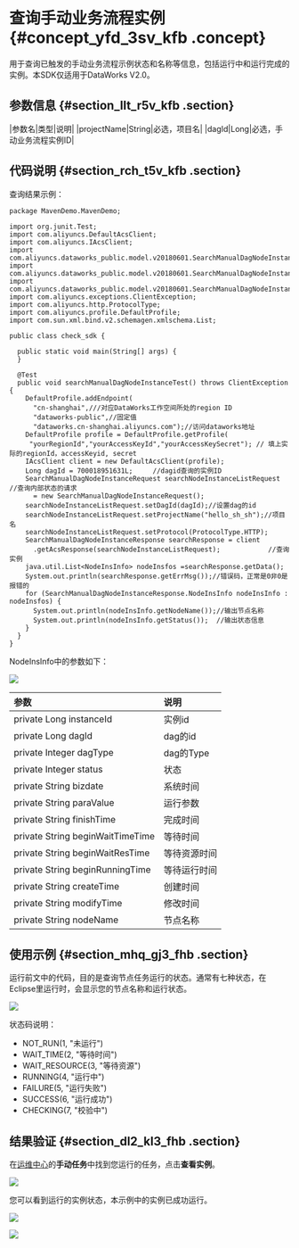 # 查询手动业务流程实例 {#concept_yfd_3sv_kfb .concept}

用于查询已触发的手动业务流程示例状态和名称等信息，包括运行中和运行完成的实例。本SDK仅适用于DataWorks V2.0。

## 参数信息 {#section_llt_r5v_kfb .section}

|参数名|类型|说明|
|projectName|String|必选，项目名|
|dagId|Long|必选，手动业务流程实例ID|

## 代码说明 {#section_rch_t5v_kfb .section}

查询结果示例：

```language-java
package MavenDemo.MavenDemo;

import org.junit.Test;
import com.aliyuncs.DefaultAcsClient;
import com.aliyuncs.IAcsClient;
import com.aliyuncs.dataworks_public.model.v20180601.SearchManualDagNodeInstanceRequest;
import com.aliyuncs.dataworks_public.model.v20180601.SearchManualDagNodeInstanceResponse;
import com.aliyuncs.dataworks_public.model.v20180601.SearchManualDagNodeInstanceResponse.NodeInsInfo;
import com.aliyuncs.exceptions.ClientException;
import com.aliyuncs.http.ProtocolType;
import com.aliyuncs.profile.DefaultProfile;
import com.sun.xml.bind.v2.schemagen.xmlschema.List;

public class check_sdk {

  public static void main(String[] args) {
  }
  
  @Test
  public void searchManualDagNodeInstanceTest() throws ClientException {
    DefaultProfile.addEndpoint(
      "cn-shanghai",///对应DataWorks工作空间所处的region ID
      "dataworks-public",//固定值
      "dataworks.cn-shanghai.aliyuncs.com");//访问dataworks地址
    DefaultProfile profile = DefaultProfile.getProfile(
     "yourRegionId","yourAccessKeyId","yourAccessKeySecret"); // 填上实际的regionId，accessKeyid, secret
    IAcsClient client = new DefaultAcsClient(profile);
    Long dagId = 700018951631L;     //dagid查询的实例ID
    SearchManualDagNodeInstanceRequest searchNodeInstanceListRequest //查询内部状态的请求
      = new SearchManualDagNodeInstanceRequest();
    searchNodeInstanceListRequest.setDagId(dagId);//设置dag的id
    searchNodeInstanceListRequest.setProjectName("hello_sh_sh");//项目名
    searchNodeInstanceListRequest.setProtocol(ProtocolType.HTTP);
    SearchManualDagNodeInstanceResponse searchResponse = client
      .getAcsResponse(searchNodeInstanceListRequest);            //查询实例
    java.util.List<NodeInsInfo> nodeInsfos =searchResponse.getData();
    System.out.println(searchResponse.getErrMsg());//错误码，正常是0非0是报错的
    for (SearchManualDagNodeInstanceResponse.NodeInsInfo nodeInsInfo : nodeInsfos) {
      System.out.println(nodeInsInfo.getNodeName());//输出节点名称
      System.out.println(nodeInsInfo.getStatus());  //输出状态信息
    }
  }
}
```

NodeInsInfo中的参数如下：

![](http://static-aliyun-doc.oss-cn-hangzhou.aliyuncs.com/assets/img/23432/155428178941637_zh-CN.png)

|参数|说明|
|:-|:-|
|private Long instanceId|实例id|
|private Long dagId|dag的id|
|private Integer dagType|dag的Type|
|private Integer status|状态|
|private String bizdate|系统时间|
|private String paraValue|运行参数|
|private String finishTime|完成时间|
|private String beginWaitTimeTime|等待时间|
|private String beginWaitResTime|等待资源时间|
|private String beginRunningTime|等待运行时间|
|private String createTime|创建时间|
|private String modifyTime|修改时间|
|private String nodeName|节点名称|

## 使用示例 {#section_mhq_gj3_fhb .section}

运行前文中的代码，目的是查询节点任务运行的状态。通常有七种状态，在Eclipse里运行时，会显示您的节点名称和运行状态。

![](http://static-aliyun-doc.oss-cn-hangzhou.aliyuncs.com/assets/img/23432/155428178941642_zh-CN.png)

状态码说明：

-   NOT\_RUN\(1, "未运行"\)
-   WAIT\_TIME\(2, "等待时间"\)
-   WAIT\_RESOURCE\(3, "等待资源"\)
-   RUNNING\(4, "运行中"\)
-   FAILURE\(5, "运行失败"\)
-   SUCCESS\(6, "运行成功"\)
-   CHECKING\(7, "校验中"\)

## 结果验证 {#section_dl2_kl3_fhb .section}

在[运维中心](../../../../../cn.zh-CN/使用指南/运维中心/运维中心概述.md#)的**手动任务**中找到您运行的任务，点击**查看实例**。

![](http://static-aliyun-doc.oss-cn-hangzhou.aliyuncs.com/assets/img/23432/155428178941644_zh-CN.png)

您可以看到运行的实例状态，本示例中的实例已成功运行。

![](http://static-aliyun-doc.oss-cn-hangzhou.aliyuncs.com/assets/img/23432/155428178941646_zh-CN.png)

![](http://static-aliyun-doc.oss-cn-hangzhou.aliyuncs.com/assets/img/23432/155428178941647_zh-CN.png)

